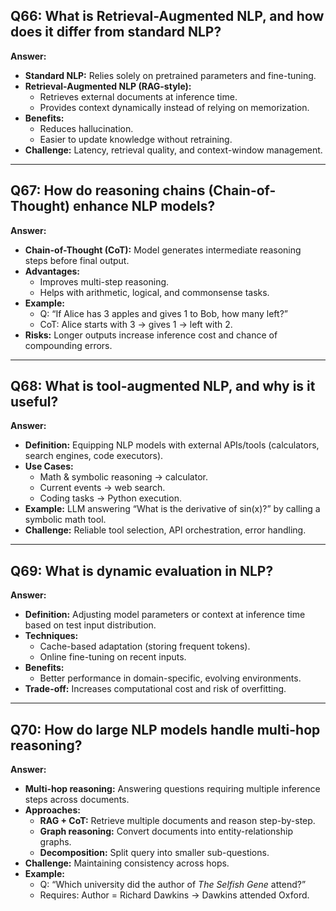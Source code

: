 ## Q66: What is Retrieval-Augmented NLP, and how does it differ from standard NLP?

**Answer:**
- **Standard NLP:** Relies solely on pretrained parameters and fine-tuning.
- **Retrieval-Augmented NLP (RAG-style):**
  - Retrieves external documents at inference time.
  - Provides context dynamically instead of relying on memorization.
- **Benefits:**
  - Reduces hallucination.
  - Easier to update knowledge without retraining.
- **Challenge:** Latency, retrieval quality, and context-window management.

---

## Q67: How do reasoning chains (Chain-of-Thought) enhance NLP models?

**Answer:**
- **Chain-of-Thought (CoT):** Model generates intermediate reasoning steps before final output.
- **Advantages:**
  - Improves multi-step reasoning.
  - Helps with arithmetic, logical, and commonsense tasks.
- **Example:**
  - Q: “If Alice has 3 apples and gives 1 to Bob, how many left?”
  - CoT: Alice starts with 3 → gives 1 → left with 2.
- **Risks:** Longer outputs increase inference cost and chance of compounding errors.

---

## Q68: What is tool-augmented NLP, and why is it useful?

**Answer:**
- **Definition:** Equipping NLP models with external APIs/tools (calculators, search engines, code executors).
- **Use Cases:**
  - Math & symbolic reasoning → calculator.
  - Current events → web search.
  - Coding tasks → Python execution.
- **Example:** LLM answering “What is the derivative of sin(x)?” by calling a symbolic math tool.
- **Challenge:** Reliable tool selection, API orchestration, error handling.

---

## Q69: What is dynamic evaluation in NLP?

**Answer:**
- **Definition:** Adjusting model parameters or context at inference time based on test input distribution.
- **Techniques:**
  - Cache-based adaptation (storing frequent tokens).
  - Online fine-tuning on recent inputs.
- **Benefits:**
  - Better performance in domain-specific, evolving environments.
- **Trade-off:** Increases computational cost and risk of overfitting.

---

## Q70: How do large NLP models handle multi-hop reasoning?

**Answer:**
- **Multi-hop reasoning:** Answering questions requiring multiple inference steps across documents.
- **Approaches:**
  - **RAG + CoT:** Retrieve multiple documents and reason step-by-step.
  - **Graph reasoning:** Convert documents into entity-relationship graphs.
  - **Decomposition:** Split query into smaller sub-questions.
- **Challenge:** Maintaining consistency across hops.
- **Example:**  
  - Q: “Which university did the author of *The Selfish Gene* attend?”  
  - Requires: Author = Richard Dawkins → Dawkins attended Oxford.

